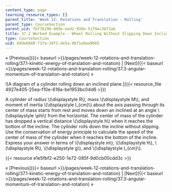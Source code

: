```yaml
---
content_type: page
learning_resource_types: []
parent_title: 'Week 12: Rotations and Translation - Rolling'
parent_type: CourseSection
parent_uid: fbf76190-d89e-eed2-930e-51f9ac3bf2a6
title: 37.2 Worked Example - Wheel Rolling Without Slipping Down Inclined Plane
type: CourseSection
uid: 6dde6688-f1fa-20f2-de5a-06f1a9aa9665
---
```


« [Previous]({{< baseurl >}}/pages/week-12-rotations-and-translation-rolling/37.1-kinetic-energy-of-translation-and-rotation) | [Next]({{< baseurl >}}/pages/week-12-rotations-and-translation-rolling/37.3-angular-momentum-of-translation-and-rotation) »

![A diagram of a cylinder rolling down an inclined plane.]({{< resource_file 4927e405-25ea-f10e-616a-be1953bc04d6 >}})

A cylinder of radius \\(\\displaystyle R\\), mass \\(\\displaystyle M\\), and moment of inertia \\(\\displaystyle I\_{cm}\\) about the axis passing through its center of mass starts from rest and moves down an inclined at an angle \\(\\displaystyle \\phi\\) from the horizontal. The center of mass of the cylinder has dropped a vertical distance \\(\\displaystyle h\\) when it reaches the bottom of the incline. The cylinder rolls down the incline without slipping. Use the conservation of energy principle to calculate the speed of the center of mass of the cylinder when it reaches the bottom of the incline. Express your answer in terms of \\(\\displaystyle m\\), \\(\\displaystyle h\\), \\(\\displaystyle R\\), \\(\\displaystyle g\\), and \\(\\displaystyle I\_{cm}\\).

{{< resource e1e5fbf2-e250-1e72-085f-9d0cb00cdd3c >}}

« [Previous]({{< baseurl >}}/pages/week-12-rotations-and-translation-rolling/37.1-kinetic-energy-of-translation-and-rotation) | [Next]({{< baseurl >}}/pages/week-12-rotations-and-translation-rolling/37.3-angular-momentum-of-translation-and-rotation) »